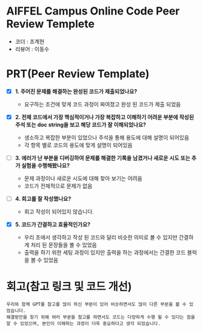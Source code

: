 # AIFFEL Campus Online Code Peer Review Templete
- 코더 : 조계현
- 리뷰어 : 이동수


# PRT(Peer Review Template)
- [X]  **1. 주어진 문제를 해결하는 완성된 코드가 제출되었나요?**
    - 요구하는 조건에 맞게 코드 과정이 짜여졌고 완성 된 코드가 제출 되었음
    
- [X]  **2. 전체 코드에서 가장 핵심적이거나 가장 복잡하고 이해하기 어려운 부분에 작성된 
주석 또는 doc string을 보고 해당 코드가 잘 이해되었나요?**
    - 생소하고 복잡한 부분이 있었으나 주석을 통해 용도에 대해 설명이 되어있음
    - 각 항목 별로 코드의 용도에 맞게 설명이 되어있음
        
- [ ]  **3. 에러가 난 부분을 디버깅하여 문제를 해결한 기록을 남겼거나
새로운 시도 또는 추가 실험을 수행해봤나요?**
    - 문제 과정이나 새로운 시도에 대해 찾아 보기는 어려움
    - 코드가 전체적으로 문제가 없음
        
- [ ]  **4. 회고를 잘 작성했나요?**
    - 회고 작성이 되어있지 않습니다.
        
- [X]  **5. 코드가 간결하고 효율적인가요?**
    - 우리 조에서 생각하고 작성 된 코드와 달리 비슷한 의미로 볼 수 있지만 간결하게 처리 된 문장들을 볼 수 있었음
    - 출력을 하기 위한 세팅 과정이 있지만 출력을 하는 과정에서는 간결한 코드 블럭을 볼 수 있었음


# 회고(참고 링크 및 코드 개선)
```
우리와 함께 GPT를 참고를 많이 하신 부분이 있어 비슷하면서도 많이 다른 부분을 볼 수 있었습니다.
해결방안을 찾기 위해 여러 부분을 참고를 하면서도 코드는 다양하게 수행 될 수 있다는 점을 알 수 있었으며, 본인이 이해하는 과정이 더욱 중요하다고 생각 되었습니다.
```
